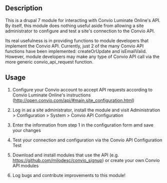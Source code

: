 Description
----------
This is a drupal 7 module for interacting with Convio Luminate Online's API. By itself, this module does nothing useful aside from allowing a site administrator to configure and test a site's connection to the Convio API.

Its real usefulness is in providing functions to module developers that implement the Convio API. Currently, just 2 of the many Convio API functions have been implemented: createOrUpdate and isEmailValid. However, module developers may make any type of Convio API call via the more generic convio_api_request function.

Usage
-----
1) Configure your Convio account to accept API requests according to Convio Luminate Online's instructions (http://open.convio.com/api/#main.site_configuration.html)

2) Log in as a site administrator, install the module and visit Administration > Configuration > System > Convio API Configuration

3) Enter the information from step 1 in the configuration form amd save your changes

4) Test your connection and configuration via the Convio API Configuration Test

5) Download and install modules that use the API (e.g. https://github.com/milodesc/convio_signup) or create your own Convio API modules

6) Log bugs and contribute improvements to this module!